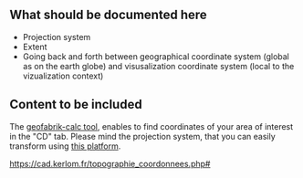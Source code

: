 ## What should be documented here
 * Projection system
 * Extent
 * Going back and forth between geographical coordinate system (global as on the earth globe) and 
   visusalization coordinate system (local to the vizualization context)
   
## Content to be included
The [geofabrik-calc tool](http://tools.geofabrik.de/calc/), enables to find coordinates of your area of interest in the "CD" tab. Please mind the projection system, that you can easily transform using [this platform](https://epsg.io/transform#s_srs=4326&t_srs=3946).

https://cad.kerlom.fr/topographie_coordonnees.php#
